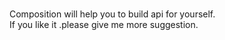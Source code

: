 #
Composition will help you to build api for yourself.<br/>
If you like it .please give me more suggestion.



